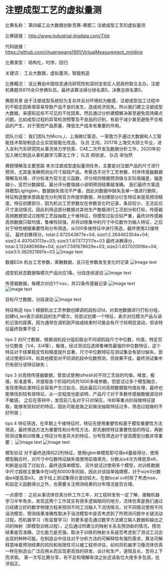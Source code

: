 # 注塑成型工艺的虚拟量测

比赛名称：
第四届工业大数据创新竞赛-赛题二 注塑成型工艺的虚拟量测

比赛链接：
http://www.industrial-bigdata.com/Title

代码链接：
https://github.com/chuangwang1991/VirtualMeasurement_molding

比赛类型：
结构化，时序，回归

关键词：
工业大数据，虚拟量测，智能制造

比赛概况：
该比赛由中国信息通讯研究院和深圳宝安区人民政府联合主办，注塑机赛题共870余只参赛队伍，最终该算法得分排名第5，决赛总排名第5。

赛题背景
由于注塑成型系统较为复杂并且对环境较为敏感，注塑成型加工过程中的不稳定因素很容易导致产品不良的发生，造成经济损失。所以我们建立注塑成型大数据，来感知这些不可见的干扰因素，然后通过分析建模解决甚至避免现场痛点问题。比如成型过程的异常检测预警及不良品的识别，有助于减少甚至避免不合格品的产生，对于管控产品质量、降低生产成本有重要的作用。

团队介绍：
我们团队为Micro_i，上海微亿智造，一家致力于通过大数据和人工智能技术帮助制造企业实现智能化改造。
队员 王闯，2017年上海交大硕士毕业，进入吉利汽车研究院从事流体力学仿真、CAE二次开发及数据分析工作，2020年初加入微亿制造从事机器学习算法工作；
队员 顾徐波，
队员 宋怡然

赛题理解及主要思路
本次注塑成型虚拟量测任务，主要是对注塑产品的尺寸进行预测，尤其是准确预测出尺寸超规产品，考察选手对于工艺参数、时序传感器数据理解及处理，评分标准为官方定义函数，评分规则根据预测值与实际值偏差，偏差越小，惩罚分数越低，最分评分数值越小说明预测结果越准确。
我们最终方案选择模型Lightgbm，数据缺失情况不严重，因此对数据中缺失及单一值进行删除，特征构造整体思路是充分利用官方所提供数据，并创建部分衍生特征来提高预测精度，特征创建部分，因为机台工艺参数仅在参数变化时记录，条目较少，无法反应尺寸波动情况，因此利用这部分数据对其他生产数据进行工况划分和打标，传感器高频数据尝试过按照工艺段抽取上千维特征，但模型过拟合较严重，最终对传感器高频数据只取均值，鲁棒性较强，并将训练集中的尺寸中位数作为输入特征，之后对于特性根据重要性和分布筛选，从500多维特征中进行筛选，最终使用22维特征。
最终初赛得分，total:2.872543877e+04; size1:2.264462354e+04; size2:4.407043113e+03; size3:1.673772117e+03
最终决赛得分，total:3.132480968e+04; size1:7.591678629e+03; size2:1.837020916e+04; size3:5.362921897e+03
![Image text](https://github.com/chuangwang1991/VirtualMeasurement_molding/blob/main/pics/%E6%8A%80%E6%9C%AF%E6%9E%B6%E6%9E%84.png)


数据EDA
机台工艺参数，离散数据，且只在参数发生变化时记录
![Image text](https://github.com/chuangwang1991/VirtualMeasurement_molding/blob/main/pics/%E6%9C%BA%E5%8F%B0%E5%B7%A5%E8%89%BA%E5%8F%82%E6%95%B0.png)

成型机状态数据每模次产品对应1条，分段连续波动
![Image text](https://github.com/chuangwang1991/VirtualMeasurement_molding/blob/main/pics/%E6%88%90%E5%9E%8B%E6%9C%BA%E7%8A%B6%E6%80%81%E5%8F%82%E6%95%B0.png)


传感器数据，每模次对应1个csv，共22条传感器记录
![Image text](https://github.com/chuangwang1991/VirtualMeasurement_molding/blob/main/pics/%E4%BC%A0%E6%84%9F%E5%99%A8%E6%95%B0%E6%8D%AE-sensor1.png)
![Image text](https://github.com/chuangwang1991/VirtualMeasurement_molding/blob/main/pics/%E4%BC%A0%E6%84%9F%E5%99%A8%E6%95%B0%E6%8D%AE.png)


目标尺寸数据，分段波动
![Image text](https://github.com/chuangwang1991/VirtualMeasurement_molding/blob/main/pics/%E5%B0%BA%E5%AF%B8%E6%95%B0%E6%8D%AE.png)



特征构造
tips 1
根据机台工艺参数创建调机段标识Id，对其他数据进行打标分组，创建Id_len表示调机段的生产模次，另尝试创建一个特征，表示对应模次产品与调机记录的距离，因为通常在调机刚开始或结束时可能会有尺寸较明显波动，但该特征最终效果不佳；


tips 2
对尺寸数据，根据调机段分组后取出不同调机段尺寸中位数，均值，特定百分位数值（1/4，3/4等），极值，经过测试后选择鲁棒性最强的中位数特征，这个特征对于结果稳定性和精度提升显著，尺寸中位数特征在测试集会有部分缺失，尝试过使用SVR，和其他模型对不同调机段中位数预测，但效果不佳，最终测试集中仍有部分该特征缺失；


tips 3
对高频传感器数据，曾尝试使用tsfresh对不同工艺段的均值，峰度，极值，标准差等，并提取各个阶段时间共1000多维参数，但尝试过多个模型融合，发现使用此类特征会容易产生过拟合，因此最后只对高频数据取均值处理，最终也能够找到较有效特征，从一定程度也能说明，产品尺寸对于多数传感器数据波动并不敏感。
之后在答辩中，发现前几名对于只对保压，冷却等重点阶段做特征提取，能够发现较好的特征，因此可能是我之前做法抽取特征过多，筛选过程做的不好所致；


tips 4
特征筛选，在早期上千维特征时，特征先使用重要性和基于模型重要性方法筛选，最终筛选方法为重要性和分布性方法，即先删除特征重要性低的特征，再删除测试集和训练集上特征分布差异大的特征，分布性筛选对于提高模型分数非常重要；
![Image text](https://github.com/chuangwang1991/VirtualMeasurement_molding/blob/main/pics/%E5%88%86%E5%B8%83%E8%89%AF%E5%A5%BD.png)
![Image text](https://github.com/chuangwang1991/VirtualMeasurement_molding/blob/main/pics/%E5%88%86%E5%B8%83%E8%BE%83%E5%B7%AE.png)



模型验证
对于最终选择的22列特征，使用lgbm单模型即可得e4量级得分，使用模型融合时，对尺寸中位数特征缺失值使用前值填充，分数从e4次方降低至e6，判断是出现了过拟合，最终选择单模型。
另外尝试过使用多个模型，对训练数据中尺寸超规主要集中在Id在80000多的段，因此对该段单独建模，对于size3分数由e4提高至e3。
由于线上测试集得分波动较大，在做local cv时除了考虑mse，和自定义函数得分之外，也需要关注预测结果的分布情况是否合理。

一点感悟：
之前从事流体仿真分析工作三年，对工程研发有一定了解，接触机器学习半年有余，发现这两个工作其实有很多逻辑相同的地方，流体仿真是我们通过已经建立好的数学物理方程来预测不同工况输入下流场情况，对不同情况使用不同湍流模型，预测结果准确性取决于湍流模型中是否考虑到了所预测问题中关键流动过程，而机器学习（有监督学习）则更多是先通过数学方法建立输入数据和输出之间的映射（即模型训练过程），之后通过所建立的映射关系去预测新的情况，预测结果是否准确，泛化能力是否强，取决于训练的映射关系是否考虑到了测试工况会出现的种种可能。在制造业中往往对于分析方法的可解释性有强烈需求，算法可解释意味着预测结果的风险和局限性可以被工程师评估，如何将机器学习像流体仿真一样在制造业广泛应用从而实现更高效的研发、设计和生产，道阻且长，吾将上下而求索。
第一次写比赛分享，有不足和理解有误之处还请各位大佬多多包涵，批评指正。

